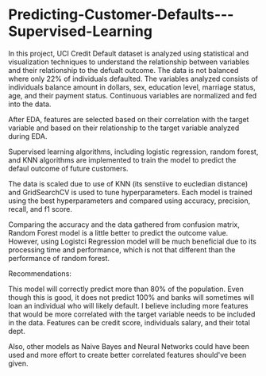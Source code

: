 # Predicting-Customer-Defaults---Supervised-Learning
In this project, UCI Credit Default dataset is analyzed using statistical and visualization techniques to understand the relationship between variables and their relationship to the defualt outcome. The data is not balanced where only 22% of individuals defaulted. The variables analyzed consists of individuals balance amount in dollars, sex, education level, marriage status, age, and their payment status. Continuous variables are normalized and fed into the data.

After EDA, features are selected based on their correlation with the target variable and based on their relationship to the target variable analyzed during EDA.

Supervised learning algorithms, including logistic regression, random forest, and KNN algorithms are implemented to train the model to predict the defaul outcome of future customers. 

The data is scaled due to use of KNN (its senstiive to eucledian distance) and GridSearchCV is used to tune hyperparameters. Each model is trained using the best hyperparameters and compared using accuracy, precision, recall, and f1 score. 

Comparing the accuracy  and the data gathered from confusion matrix, Random Forest model is a little better to predict the outcome value. However, using Logistci Regression model will be much beneficial due to its processing time and performance, which is not that different than the performance of random forest.


Recommendations:

This model will correctly predict more than 80% of the population. Even though this is good, it does not predict 100% and banks will sometimes will loan an individual who will likely default. I believe including more features that would be more correlated with the target variable needs to be included in the data. Features can be credit score, individuals salary, and their total dept. 

Also, other models as Naive Bayes and Neural Networks could have been used and more effort to create better correlated features should've been given.  
